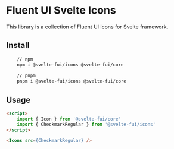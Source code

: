 # Fluent UI Svelte Icons

This library is a collection of Fluent UI icons for Svelte framework.

## Install

```bash
    // npm 
    npm i @svelte-fui/icons @svelte-fui/core
    
    // pnpm 
    pnpm i @svelte-fui/icons @svelte-fui/core
```
## Usage

```html
<script>
    import { Icon } from '@svelte-fui/core'
    import { CheckmarkRegular } from '@svelte-fui/icons'
</script>

<Icons src={CheckmarkRegular} />

```
